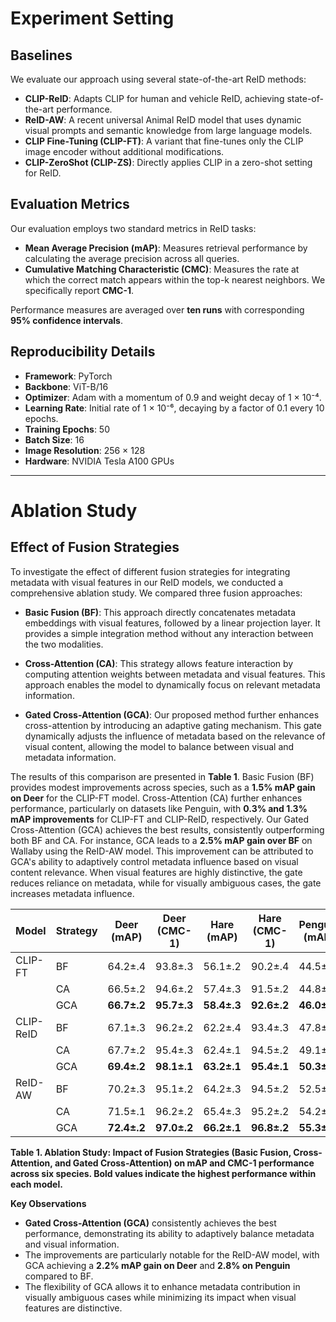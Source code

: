 # Experiment Setting
## Baselines
We evaluate our approach using several state-of-the-art ReID methods:

- **CLIP-ReID**: Adapts CLIP for human and vehicle ReID, achieving state-of-the-art performance.  
- **ReID-AW**: A recent universal Animal ReID model that uses dynamic visual prompts and semantic knowledge from large language models.  
- **CLIP Fine-Tuning (CLIP-FT)**: A variant that fine-tunes only the CLIP image encoder without additional modifications.  
- **CLIP-ZeroShot (CLIP-ZS)**: Directly applies CLIP in a zero-shot setting for ReID.


## Evaluation Metrics
Our evaluation employs two standard metrics in ReID tasks:

- **Mean Average Precision (mAP)**: Measures retrieval performance by calculating the average precision across all queries.  
- **Cumulative Matching Characteristic (CMC)**: Measures the rate at which the correct match appears within the top-k nearest neighbors. We specifically report **CMC-1**.

Performance measures are averaged over **ten runs** with corresponding **95% confidence intervals**.

## Reproducibility Details
- **Framework**: PyTorch  
- **Backbone**: ViT-B/16  
- **Optimizer**: Adam with a momentum of 0.9 and weight decay of 1 × 10⁻⁴.  
- **Learning Rate**: Initial rate of 1 × 10⁻⁶, decaying by a factor of 0.1 every 10 epochs.  
- **Training Epochs**: 50  
- **Batch Size**: 16  
- **Image Resolution**: 256 × 128  
- **Hardware**: NVIDIA Tesla A100 GPUs

* * *

# Ablation Study
## **Effect of Fusion Strategies**
To investigate the effect of different fusion strategies for integrating metadata with visual features in our ReID models, we conducted a comprehensive ablation study. We compared three fusion approaches:

- **Basic Fusion (BF)**: This approach directly concatenates metadata embeddings with visual features, followed by a linear projection layer. It provides a simple integration method without any interaction between the two modalities.

- **Cross-Attention (CA)**: This strategy allows feature interaction by computing attention weights between metadata and visual features. This approach enables the model to dynamically focus on relevant metadata information.

- **Gated Cross-Attention (GCA)**: Our proposed method further enhances cross-attention by introducing an adaptive gating mechanism. This gate dynamically adjusts the influence of metadata based on the relevance of visual content, allowing the model to balance between visual and metadata information.

The results of this comparison are presented in **Table 1**. Basic Fusion (BF) provides modest improvements across species, such as a **1.5% mAP gain on Deer** for the CLIP-FT model. Cross-Attention (CA) further enhances performance, particularly on datasets like Penguin, with **0.3% and 1.3% mAP improvements** for CLIP-FT and CLIP-ReID, respectively. Our Gated Cross-Attention (GCA) achieves the best results, consistently outperforming both BF and CA. For instance, GCA leads to a **2.5% mAP gain over BF** on Wallaby using the ReID-AW model. This improvement can be attributed to GCA's ability to adaptively control metadata influence based on visual content relevance. When visual features are highly distinctive, the gate reduces reliance on metadata, while for visually ambiguous cases, the gate increases metadata influence.

| Model      | Strategy | Deer (mAP) | Deer (CMC-1) | Hare (mAP) | Hare (CMC-1) | Penguin (mAP) | Penguin (CMC-1) | Pūkeko (mAP) | Pūkeko (CMC-1) | Stoat (mAP) | Stoat (CMC-1) | Wallaby (mAP) | Wallaby (CMC-1) |
|-------------|-----------|-------------|---------------|-------------|---------------|----------------|------------------|----------------|----------------|---------------|-----------------|------------------|------------------|
| CLIP-FT     | BF        | 64.2±.4      | 93.8±.3        | 56.1±.2      | 90.2±.4        | 44.5±.3         | 62.4±.3           | 57.2±.2         | 79.1±.3         | 67.2±.2        | 89.6±.4           | 55.3±.2           | 88.9±.2           |
|              | CA        | 66.5±.2      | 94.6±.2        | 57.4±.3      | 91.5±.2        | 44.8±.2         | 63.8±.3           | 57.3±.2         | 80.4±.2         | 68.5±.2        | 90.8±.3           | 55.9±.2           | 89.8±.2           |
|              | GCA       | **66.7±.2**  | **95.7±.3**    | **58.4±.3**  | **92.6±.2**    | **46.0±.2**     | **64.9±.3**       | **58.2±.2**     | **81.6±.3**     | **69.8±.2**    | **91.8±.2**       | **56.8±.4**       | **90.7±.3**       |
| CLIP-ReID   | BF        | 67.1±.3      | 96.2±.2        | 62.2±.4      | 93.4±.3        | 47.8±.3         | 66.5±.2           | 57.6±.2         | 81.5±.2         | 70.2±.1        | 90.1±.2           | 59.6±.1           | 90.2±.2           |
|              | CA        | 67.7±.2      | 95.4±.3        | 62.4±.1      | 94.5±.2        | 49.1±.2         | 67.6±.2           | 57.8±.3         | 82.6±.2         | 70.4±.2        | 91.2±.4           | 61.1±.2           | 91.3±.2           |
|              | GCA       | **69.4±.2**  | **98.1±.1**    | **63.2±.1**  | **95.4±.1**    | **50.3±.4**     | **68.6±.2**       | **59.8±.1**     | **83.7±.2**     | **71.5±.2**    | **92.0±.1**       | **61.8±.2**       | **92.1±.1**       |
| ReID-AW     | BF        | 70.2±.3      | 95.1±.2        | 64.2±.3      | 94.5±.2        | 52.5±.4         | 68.2±.3           | 59.8±.3         | 81.2±.3         | 72.2±.2        | 92.5±.3           | 61.2±.2           | 90.8±.4           |
|              | CA        | 71.5±.1      | 96.2±.2        | 65.4±.3      | 95.2±.2        | 54.2±.3         | 69.8±.2           | 60.8±.2         | 84.5±.2         | 73.2±.3        | 94.2±.2           | 62.5±.2           | 91.9±.4           |
|              | GCA       | **72.4±.2**  | **97.0±.2**    | **66.2±.1**  | **96.8±.2**    | **55.3±.4**     | **70.8±.4**       | **61.8±.2**     | **86.7±.3**     | **74.1±.4**    | **95.0±.2**       | **63.5±.1**       | **92.7±.2**       |

**Table 1. Ablation Study: Impact of Fusion Strategies (Basic Fusion, Cross-Attention, and Gated Cross-Attention) on mAP and CMC-1 performance across six species. Bold values indicate the highest performance within each model.**

**Key Observations**
- **Gated Cross-Attention (GCA)** consistently achieves the best performance, demonstrating its ability to adaptively balance metadata and visual information.
- The improvements are particularly notable for the ReID-AW model, with GCA achieving a **2.2% mAP gain on Deer** and **2.8% on Penguin** compared to BF.
- The flexibility of GCA allows it to enhance metadata contribution in visually ambiguous cases while minimizing its impact when visual features are distinctive.


